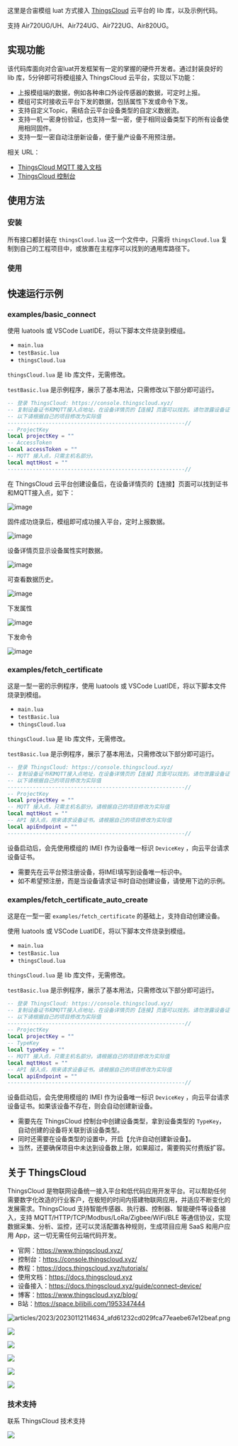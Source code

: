 这里是合宙模组 luat 方式接入 [ThingsCloud](https://www.thingscloud.xyz/) 云平台的 lib 库，以及示例代码。

支持 Air720UG/UH、Air724UG、Air722UG、Air820UG。

## 实现功能

该代码库面向对合宙luat开发框架有一定的掌握的硬件开发者。通过封装良好的 lib 库，5分钟即可将模组接入 ThingsCloud 云平台，实现以下功能：

- 上报模组端的数据，例如各种串口外设传感器的数据，可定时上报。
- 模组可实时接收云平台下发的数据，包括属性下发或命令下发。
- 支持自定义Topic，需结合云平台设备类型的自定义数据流。
- 支持一机一密身份验证，也支持一型一密，便于相同设备类型下的所有设备使用相同固件。
- 支持一型一密自动注册新设备，便于量产设备不用预注册。

相关 URL：
- [ThingsCloud MQTT 接入文档](https://docs.thingscloud.xyz/guide/connect-device/mqtt.html)
- [ThingsCloud 控制台](https://www.thingscloud.xyz/)

## 使用方法

### 安装

所有接口都封装在 `thingsCloud.lua` 这一个文件中，只需将 `thingsCloud.lua` 复制到自己的工程项目中，或放置在主程序可以找到的通用库路径下。

### 使用

## 快速运行示例

### examples/basic_connect

使用 luatools 或 VSCode LuatIDE，将以下脚本文件烧录到模组。

- `main.lua`
- `testBasic.lua` 
- `thingsCloud.lua`

`thingsCloud.lua` 是 lib 库文件，无需修改。

`testBasic.lua` 是示例程序，展示了基本用法，只需修改以下部分即可运行。

```lua
-- 登录 ThingsCloud: https://console.thingscloud.xyz/
-- 复制设备证书和MQTT接入点地址，在设备详情页的【连接】页面可以找到。请勿泄露设备证书。
-- 以下请根据自己的项目修改为实际值
--------------------------------------------------------//
-- ProjectKey
local projectKey = ""
-- AccessToken
local accessToken = ""
-- MQTT 接入点，只需主机名部分。
local mqttHost = ""
--------------------------------------------------------//
```

在 ThingsCloud 云平台创建设备后，在设备详情页的【连接】页面可以找到证书和MQTT接入点，如下：

![image](https://user-images.githubusercontent.com/97299260/148683169-b5ef8f41-0960-4298-8269-2b792179e8f2.png)

固件成功烧录后，模组即可成功接入平台，定时上报数据。

![image](https://user-images.githubusercontent.com/97299260/148683283-a25871b7-b7b7-4e88-9767-e863240aaa2c.png)

设备详情页显示设备属性实时数据。

![image](https://user-images.githubusercontent.com/97299260/148683057-797cc9dd-f7cd-4948-9b43-f03d944c0555.png)

可查看数据历史。

![image](https://user-images.githubusercontent.com/97299260/148683088-ae05c067-7700-4429-bed2-a8aef656518c.png)

下发属性

![image](https://user-images.githubusercontent.com/97299260/148683107-c6b0aff6-d5b1-4424-98cf-c4d7bdf3695f.png)

下发命令

![image](https://user-images.githubusercontent.com/97299260/148683123-487cdfc8-9615-42c7-a5b6-b18e936b94fc.png)

### examples/fetch_certificate

这是一型一密的示例程序，使用 luatools 或 VSCode LuatIDE，将以下脚本文件烧录到模组。

- `main.lua`
- `testBasic.lua` 
- `thingsCloud.lua`

`thingsCloud.lua` 是 lib 库文件，无需修改。

`testBasic.lua` 是示例程序，展示了基本用法，只需修改以下部分即可运行。

```lua
-- 登录 ThingsCloud: https://console.thingscloud.xyz/
-- 复制设备证书和MQTT接入点地址，在设备详情页的【连接】页面可以找到。请勿泄露设备证书。
-- 以下请根据自己的项目修改为实际值
--------------------------------------------------------//
-- ProjectKey
local projectKey = ""
-- MQTT 接入点，只需主机名部分。请根据自己的项目修改为实际值
local mqttHost = ""
-- API 接入点，用来请求设备证书。请根据自己的项目修改为实际值
local apiEndpoint = ""
--------------------------------------------------------//

```

设备启动后，会先使用模组的 IMEI 作为设备唯一标识 `DeviceKey` ，向云平台请求设备证书。

- 需要先在云平台预注册设备，将IMEI填写到设备唯一标识中。
- 如不希望预注册，而是当设备请求证书时自动创建设备，请使用下边的示例。


### examples/fetch_certificate_auto_create

这是在一型一密 `examples/fetch_certificate` 的基础上，支持自动创建设备。

使用 luatools 或 VSCode LuatIDE，将以下脚本文件烧录到模组。

- `main.lua`
- `testBasic.lua` 
- `thingsCloud.lua`

`thingsCloud.lua` 是 lib 库文件，无需修改。

`testBasic.lua` 是示例程序，展示了基本用法，只需修改以下部分即可运行。

```lua
-- 登录 ThingsCloud: https://console.thingscloud.xyz/
-- 复制设备证书和MQTT接入点地址，在设备详情页的【连接】页面可以找到。请勿泄露设备证书。
-- 以下请根据自己的项目修改为实际值
--------------------------------------------------------//
-- ProjectKey
local projectKey = ""
-- TypeKey
local typeKey = ""
-- MQTT 接入点，只需主机名部分。请根据自己的项目修改为实际值
local mqttHost = ""
-- API 接入点，用来请求设备证书。请根据自己的项目修改为实际值
local apiEndpoint = ""
--------------------------------------------------------//

```

设备启动后，会先使用模组的 IMEI 作为设备唯一标识 `DeviceKey` ，向云平台请求设备证书。如果该设备不存在，则会自动创建新设备。

- 需要先在 ThingsCloud 控制台中创建设备类型，拿到设备类型的 `TypeKey`，自动创建的设备将关联到该设备类型。
- 同时还需要在设备类型的设置中，开启【允许自动创建新设备】。
- 当然，还要确保项目中未达到设备数上限，如果超过，需要购买付费版扩容。




## 关于 ThingsCloud

ThingsCloud 是物联网设备统一接入平台和低代码应用开发平台。可以帮助任何需要数字化改造的行业客户，在极短的时间内搭建物联网应用，并适应不断变化的发展需求。ThingsCloud 支持智能传感器、执行器、控制器、智能硬件等设备接入，支持 MQTT/HTTP/TCP/Modbus/LoRa/Zigbee/WiFi/BLE 等通信协议，实现数据采集、分析、监控，还可以灵活配置各种规则，生成项目应用 SaaS 和用户应用 App，这一切无需任何云端代码开发。

- 官网：https://www.thingscloud.xyz/
- 控制台：https://console.thingscloud.xyz/
- 教程：https://docs.thingscloud.xyz/tutorials/
- 使用文档：https://docs.thingscloud.xyz
- 设备接入：https://docs.thingscloud.xyz/guide/connect-device/
- 博客：https://www.thingscloud.xyz/blog/
- B站：https://space.bilibili.com/1953347444


![articles/2023/20230112114634_afd61232cd029fca77eaebe67e12beaf.png](https://img-1300291923.cos.ap-beijing.myqcloud.com/articles/2023/20230112114634_afd61232cd029fca77eaebe67e12beaf.png)

![](https://img-1300291923.cos.ap-beijing.myqcloud.com/articles/2023/20230303162529_7d47018b2466053ef3af13dcfd23b703.png)

![](https://img-1300291923.cos.ap-beijing.myqcloud.com/articles/2023/20230303194054_fe9320028f7b499a18893b7a0d25b3c7.png)

![](https://img-1300291923.cos.ap-beijing.myqcloud.com/articles/2023/20230303163508_4b2e3b2052e282bcf2e36143fe90d101.png)

![](https://img-1300291923.cos.ap-beijing.myqcloud.com/articles/2023/20230303164617_c0f98e1ae66b5987aba3408faf86ac1d.png)

![](https://img-1300291923.cos.ap-beijing.myqcloud.com/articles/2023/20230303163103_40fe1d013e8d1d665bdd3cd0ae42adc0.png)

### 技术支持

联系 ThingsCloud 技术支持

![](https://img-1300291923.cos.ap-beijing.myqcloud.com/service/support-qrcode-wlww-1208.png)